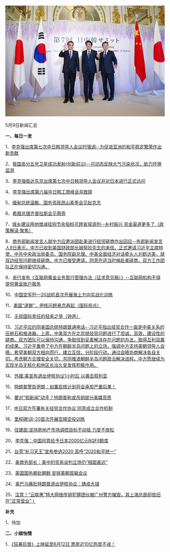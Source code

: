 ![05_09](.\05_09.jpg)

5月9日新闻汇总

**一、每日一发**

1、[李克强出席第七次中日韩领导人会议时强调--为促进亚洲的和平稳定繁荣作出新贡献](http://paper.people.com.cn/rmrb/html/2018-05/10/nw.D110000renmrb_20180510_4-01.htm)

2、[我国高分五号卫星成功发射(创新前沿)--可动态反映大气污染状况，助力环境监测](http://paper.people.com.cn/rmrb/html/2018-05/10/nw.D110000renmrb_20180510_8-01.htm)

3、[李克强抵达东京出席第七次中日韩领导人会议并对日本进行正式访问](http://paper.people.com.cn/rmrb/html/2018-05/09/nw.D110000renmrb_20180509_4-01.htm)

4、[李克强出席第六届中日韩工商峰会并致辞](http://paper.people.com.cn/rmrb/html/2018-05/10/nw.D110000renmrb_20180510_2-02.htm)

5、[缅甸总统温敏、国务资政昂山素季会见赵克志](http://paper.people.com.cn/rmrb/html/2018-05/10/nw.D110000renmrb_20180510_9-02.htm)

6、[希腊总理齐普拉斯会见蔡奇](http://paper.people.com.cn/rmrb/html/2018-05/10/nw.D110000renmrb_20180510_7-02.htm)

7、[城乡建设用地增减挂钩节余指标可跨省域调剂--乡村振兴 资金渠道更多了（政策解读·聚焦）](http://paper.people.com.cn/rmrb/html/2018-05/10/nw.D110000renmrb_20180510_1-03.htm)

8、[商务部新闻发言人就中方应邀派团赴美进行经贸磋商作出回应--务部新闻发言人9日表示，中方已收到美国财政部长姆努钦先生的来信，正式邀请习近平主席特使、中共中央政治局委员、国务院副总理、中美全面经济对话牵头人刘鹤访美，就双边经贸问题继续磋商。中方已接受邀请，同意在适当时候赴美磋商，双方工作团队正在保持密切沟通。](http://paper.people.com.cn/rmrb/html/2018-05/10/nw.D110000renmrb_20180510_6-03.htm)

9、[央行发布《互联网黄金业务暂行管理办法（征求意见稿）》--互联网机构不得提供黄金账户服务](http://paper.people.com.cn/rmrb/html/2018-05/10/nw.D110000renmrb_20180510_2-10.htm)

10、[中国空军歼—20战机首次开展海上方向实战化训练](http://paper.people.com.cn/rmrb/html/2018-05/10/nw.D110000renmrb_20180510_7-11.htm)

11、[美国“退群”，伊核问题悬念再起（国际视点）](http://paper.people.com.cn/rmrb/html/2018-05/10/nw.D110000renmrb_20180510_1-13.htm)

12、[无视国际责任的轻率之举（钟声）](http://paper.people.com.cn/rmrb/html/2018-05/10/nw.D110000renmrb_20180510_2-13.htm)

13、[习近平应约同美国总统特朗普通电话--习近平指出经贸合作一直是中美关系的压舱石和推进器。上周，中美双方在北京就经贸问题进行了坦诚、高效、建设性的磋商。双方团队可以保持沟通，争取找到妥善解决存在问题的办法，取得互利双赢的成果。习近平重申了中方在朝鲜半岛问题上的立场，强调中方支持美朝领导人会晤，希望美朝双方相向而行，建立互信，分阶段行动，通过会晤协商解决各自关切，考虑朝方合理安全关切，共同推进朝鲜半岛问题政治解决进程。中方愿继续为实现半岛无核化和地区长治久安发挥积极作用。](http://news.163.com/18/0509/19/DHCVSV25000189FH.html)

14、[外媒:美宣布退出伊核协议1小时后 以袭击叙利亚](http://news.163.com/18/0510/00/DHDFP6US00018AOQ.html)

15、[特朗普警告伊朗：如重启核计划将会承担严重后果！](http://news.163.com/18/0510/01/DHDIGFRL0001875O.html)

16、[要对"假新闻"动手？特朗普称或吊销部分美媒资质](http://news.163.com/18/0509/05/DHBG216C0001875O.html)

17、[中日双方签署有关经贸合作协议 同意成立合作机制](http://news.163.com/18/0509/19/DHCTPPDG0001875O.html)

18、[里程碑!运-20首次开展空降空投训练](http://news.163.com/photoview/00AN0001/2293410.html#p=DHCK58OS00AN0001NOS)

19、[住建部:坚持房地产市场调控目标不动摇 力度不放松](http://news.163.com/18/0509/20/DHD1O92H0001875N.html)

20、[李克强：中国同意给予日本2000亿元RQFII额度](http://news.163.com/18/0509/17/DHCP55M00001875N.html)

21、[台湾“补习天王”宣布参选2020 高呼“2020和平统一”](http://news.ifeng.com/a/20180509/58235261_0.shtml)

22、[美商务部长：美中的贸易谈判立场仍“相距甚远”](http://www.zaobao.com/realtime/world/story20180509-857485)

23、[美国国务卿赴朝鲜 安排美朝首脑会议](http://www.zaobao.com/realtime/world/story20180509-857462)

24、[奥巴马痛批特朗普退出伊核协议：铸成大错](http://news.ifeng.com/a/20180509/58213419_0.shtml)

25、[注意！“云联惠”特大网络传销犯罪团伙被广州警方摧毁，其上海总部却依旧在“正常营业”！](http://www.sohu.com/a/231048801_632979)



**补充**

1、待加



**二、小娱怡情**

1、[《狂暴巨兽》上映延至6月12日 票房近10亿热度不减！](http://movie.67.com/omzx/2018/05/09/917384.html)